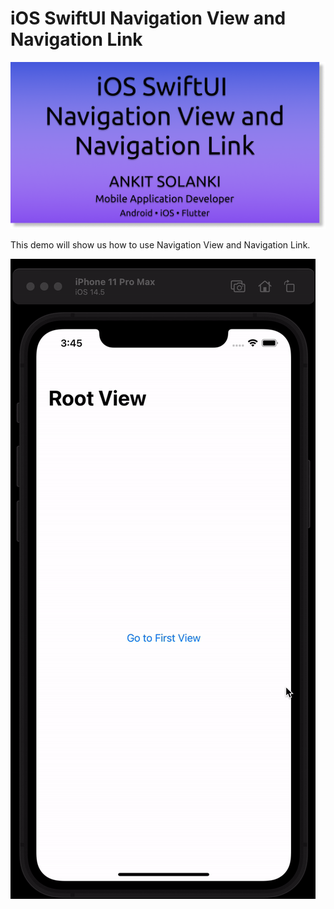 # iOS SwiftUI Navigation View and Navigation Link

![Flutter Navigation View and Navigation Link](swiftui_navigation_view_navigation_link.png)

This demo will show us how to use Navigation View and Navigation Link.

![Flutter Navigation View and Navigation Link](swiftui_navigation_view_navigation_link.gif)

<!-- ##### Please refer to my [blogs](https://ankitsolanki.netlify.app/blog.html) for more information. -->